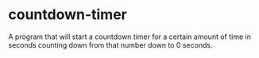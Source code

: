 # countdown-timer

A program that will start a countdown timer for a certain amount of time in seconds counting down from that number down to 0 seconds.
